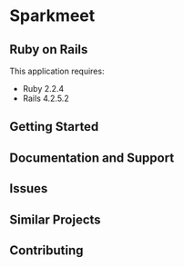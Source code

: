 Sparkmeet
================

Ruby on Rails
-------------

This application requires:

- Ruby 2.2.4
- Rails 4.2.5.2


Getting Started
---------------

Documentation and Support
-------------------------

Issues
-------------

Similar Projects
----------------

Contributing
------------
